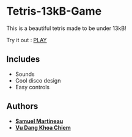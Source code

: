 # Tetris-13kB-Game

This is a beautiful tetris made to be under 13kB!

Try it out : [PLAY](tetris-13kb-game.netlify.app)

## Includes

- Sounds
- Cool disco design
- Easy controls

## Authors

- **[Samuel Martineau](https://github.com/Samuel-Martineau/)**
- **[Vu Dang Khoa Chiem](https://github.com/Doudou8)**

